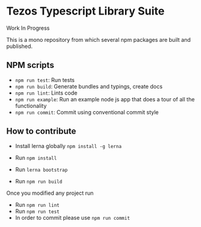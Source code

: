 # Tezos Typescript Library Suite

Work In Progress

This is a mono repository from which several npm packages are built and published.

## NPM scripts

- `npm run test`: Run tests
- `npm run build`: Generate bundles and typings, create docs
- `npm run lint`: Lints code
- `npm run example`: Run an example node js app that does a tour of all the functionality
- `npm run commit`: Commit using conventional commit style

## How to contribute

- Install lerna globally `npm install -g lerna`

- Run `npm install`
- Run `lerna bootstrap`
- Run `npm run build`

Once you modified any project run

- Run `npm run lint`
- Run `npm run test`
- In order to commit please use `npm run commit`
